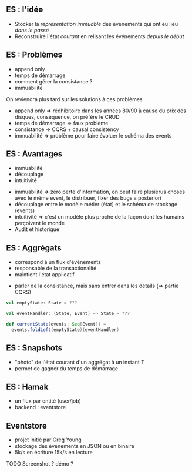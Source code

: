 ## ES : l'idée

* Stocker la *représentation immuable* <!-- .element: class="fragment highlight-green" data-fragment-index="1" --> des événements qui ont eu lieu *dans le passé*<!-- .element: class="fragment highlight-green" data-fragment-index="2" -->
* Reconstruire l'état *courant*<!-- .element: class="fragment highlight-blue" data-fragment-index="3" --> en relisant les événements *depuis le début*<!-- .element: class="fragment highlight-red" data-fragment-index="4" -->




## ES : Problèmes

* append only
* temps de démarrage
* comment gérer la consistance ?
* immuabilité 

<aside class="notes">
    On reviendra plus tard sur les solutions à ces problèmes
    <ul>
        <li>append only => rédhibitoire dans les années 80/90 à cause du prix des disques, conséquence, on préfère le CRUD</li>
        <li>temps de démarrage => faux problème</li>
        <li>consistance => CQRS + causal consistency</li>
        <li>immuabilité => problème pour faire évoluer le schéma des events</li>
    </ul>
</aside>




## ES : Avantages

* immuabilité
* découplage
* intuitivité

<aside class="notes">
    <ul>
        <li>immuabilité => zéro perte d'information, on peut faire plusierus choses avec le même event, le distribuer, fixer des bugs a posteriori</li>
        <li>découplage entre le modèle métier (état) et le schéma de stockage (events)</li>
        <li>intuitivité => c'est un modèle plus proche de la façon dont les humains perçoivent le monde</li>
        <li>Audit et historique </li>
    </ul>
</aside>



## ES : Aggrégats

* correspond à un flux d'événements
* responsable de la transactionalité
* maintient l'état applicatif

<aside class="notes">
    <ul>
        <li>parler de la consistance, mais sans entrer dans les détails (=> partie CQRS)</li>
    </ul>
</aside>



```scala
val emptyState: State = ???

val eventHandler: (State, Event) => State = ???

def currentState(events: Seq[Event]) =
  events.foldLeft(emptyState)(eventHandler)
```



## ES : Snapshots

* "photo" de l'état courant d'un aggrégat à un instant T
* permet de gagner du temps de démarrage



## ES : Hamak

* un flux par entité (user/job)
* backend : eventstore



## Eventstore

* projet initié par Greg Young
* stockage des événements en JSON ou en binaire
* 5k/s en écriture 15k/s en lecture

<aside class="notes">
  TODO Screenshot ? démo ?
</aside>